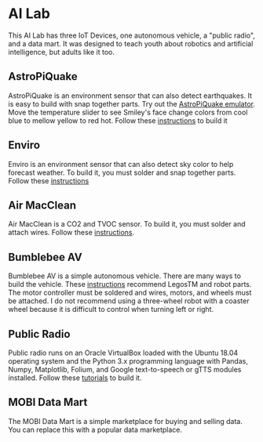 # AI Lab

This AI Lab has three IoT Devices, one autonomous vehicle, a "public radio", and a data mart.  It was designed to teach youth about robotics and artificial intelligence, but adults like it too.

<h2>AstroPiQuake</h2>

AstroPiQuake is an environment sensor that can also detect earthquakes.  It is easy to build with snap together parts.
Try out the <a href="https://trinket.io/python/9c2e984979">AstroPiQuake emulator</a>.  Move the temperature slider to see Smiley's face change colors from cool blue to mellow yellow to red hot. Follow these <a href="https://github.com/NelsonPython/AstroPiQuake">instructions</a> to build it

<h2>Enviro</h2>
Enviro is an environment sensor that can also detect sky color to help forecast weather.  To build it, you must solder and snap together parts.  Follow these <a href="https://github.com/NelsonPython/Enviro">instructions</a>

<h2>Air MacClean</h2>
Air MacClean is a CO2 and TVOC sensor.  To build it, you must solder and attach wires.  Follow these 
<a href="https://github.com/NelsonPython/Air_MacClean">instructions</a>.

<h2>Bumblebee AV</h2>
Bumblebee AV is a simple autonomous vehicle.  There are many ways to build the vehicle.  These 
<a href="https://github.com/NelsonPython/Bumblebee_AV">instructions</a> recommend LegosTM and robot parts.  The motor controller must be soldered and wires, motors, and wheels must be attached.  I do not recommend using a three-wheel robot with a coaster wheel because it is difficult to control when turning left or right.  

<h2>Public Radio</h2>
Public radio runs on an Oracle VirtualBox loaded with the Ubuntu 18.04 operating system and the Python 3.x programming language with Pandas, Numpy, Matplotlib, Folium, and Google text-to-speech or gTTS modules installed.  Follow these <a href="">tutorials</a> to build it.

<h2>MOBI Data Mart</h2>
The MOBI Data Mart is a simple marketplace for buying and selling data.  You can replace this with a popular data marketplace.


